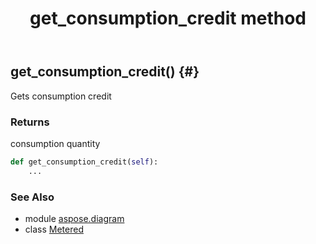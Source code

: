 ﻿---
title: get_consumption_credit method
second_title: Aspose.Diagram for Python via .NET API References
description: 
type: docs
weight: 20
url: /python-net/aspose.diagram/metered/get_consumption_credit/
is_root: false
---

## get_consumption_credit() {#}

Gets consumption credit

### Returns 


consumption quantity


```python
def get_consumption_credit(self):
    ...
```





### See Also
* module [aspose.diagram](../../)
* class [Metered](/diagram/python-net/aspose.diagram/metered)
